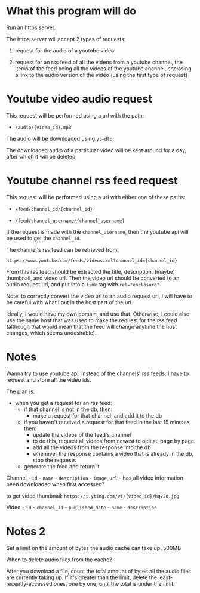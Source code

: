 # What this program will do

Run an https server.

The https server will accept 2 types of requests:

1. request for the audio of a youtube video

2. request for an rss feed of all the videos from a youtube
   channel, the items of the feed being all the videos of the youtube
   channel, enclosing a link to the audio version of the video (using
   the first type of request)

# Youtube video audio request

This request will be performed using a url with the path:

- `/audio/{video_id}.mp3`

The audio will be downloaded using `yt-dlp`.

The downloaded audio of a particular video will be kept around for a day,
after which it will be deleted.

# Youtube channel rss feed request

This request will be performed using a url with either one of these paths:

- `/feed/channel_id/{channel_id}`

- `/feed/channel_username/{channel_username}`

If the request is made with the `channel_username`, then the youtube
api will be used to get the `channel_id`.

The channel's rss feed can be retrieved from:

`https://www.youtube.com/feeds/videos.xml?channel_id={channel_id}`

From this rss feed should be extracted the title, description, (maybe)
thumbnail, and video url. Then the video url should be converted to an
audio request url, and put into a `link` tag with `rel="enclosure"`.

Note: to correctly convert the video url to an audio request url, I will
have to be careful with what I put in the host part of the url.

Ideally, I would have my own domain, and use that. Otherwise, I could
also use the same host that was used to make the request for the rss
feed (although that would mean that the feed will change anytime the
host changes, which seems undesirable).

# Notes

Wanna try to use youtube api, instead of the channels' rss feeds. I have
to request and store all the video ids.

The plan is:

- when you get a request for an rss feed:
	- if that channel is not in the db, then:
		- make a request for that channel, and add it to the db
	- if you haven't received a request for that feed in the last
	15 minutes, then:
		- update the videos of the feed's channel
		- to do this, request all videos from newest to oldest,
		page by page
		- add all the videos from the response into the db
		- whenever the response contains a video that is already
		in the db, stop the requests
	- generate the feed and return it

Channel
	- `id`
	- `name`
	- `description`
	- `image_url`
	- has all video information been downloaded when first accessed?

to get video thumbnail: `https://i.ytimg.com/vi/{video_id}/hq720.jpg`

Video
	- `id`
	- `channel_id`
	- `published_date`
	- `name`
	- `description`

# Notes 2

Set a limit on the amount of bytes the audio cache can take up. 500MB

When to delete audio files from the cache?

After you download a file, count the total amount of bytes all the audio
files are currently taking up. If it's greater than the limit, delete
the least-recently-accessed ones, one by one, until the total is under
the limit.
